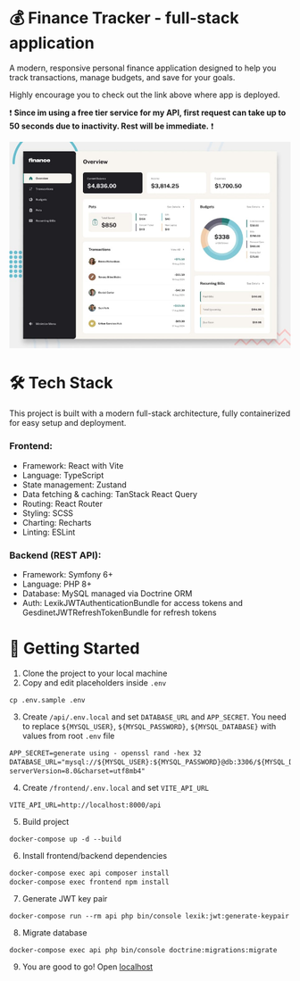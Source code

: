 # 💰 Finance Tracker - full-stack application

A modern, responsive personal finance application designed to help you track transactions, manage budgets, and save for your goals.

Highly encourage you to check out the link above where app is deployed. 

❗ **Since im using a free tier service for my API, first request can take up to 50 seconds due to inactivity. Rest will be immediate.** ❗

![Design preview for the Personal finance app coding challenge](./preview.jpg)

# 🛠️ Tech Stack
This project is built with a modern full-stack architecture, fully containerized for easy setup and deployment.
### Frontend: 
- Framework: React with Vite
- Language: TypeScript
- State management: Zustand
- Data fetching & caching: TanStack React Query
- Routing: React Router
- Styling: SCSS
- Charting: Recharts
- Linting: ESLint

### Backend (REST API):
- Framework: Symfony 6+
- Language: PHP 8+
- Database: MySQL managed via Doctrine ORM
- Auth: LexikJWTAuthenticationBundle for access tokens and GesdinetJWTRefreshTokenBundle for refresh tokens
  
# 🚀 Getting Started
1. Clone the project to your local machine
2. Copy and edit placeholders inside `.env`
 ````
 cp .env.sample .env
 ```` 
3. Create `/api/.env.local` and set `DATABASE_URL` and `APP_SECRET`. You need to replace `${MYSQL_USER}`, `${MYSQL_PASSWORD}`, `${MYSQL_DATABASE}` with values from root `.env` file
 ```
 APP_SECRET=generate using - openssl rand -hex 32
 DATABASE_URL="mysql://${MYSQL_USER}:${MYSQL_PASSWORD}@db:3306/${MYSQL_DATABASE}?serverVersion=8.0&charset=utf8mb4"
 ```
4. Create `/frontend/.env.local` and set `VITE_API_URL`
```
VITE_API_URL=http://localhost:8000/api
```
5. Build project
  ```
 docker-compose up -d --build
  ```
6. Install frontend/backend dependencies
  ```
 docker-compose exec api composer install
 docker-compose exec frontend npm install
  ```
7. Generate JWT key pair
```
docker-compose run --rm api php bin/console lexik:jwt:generate-keypair
```

8. Migrate database
```
docker-compose exec api php bin/console doctrine:migrations:migrate
```
9. You are good to go! Open [localhost](http://localhost/)
